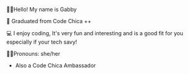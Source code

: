 🖐🏻Hello! My name is Gabby

💼 Graduated from Code Chica ++ 

💻 I enjoy coding, It's very fun and interesting and is a good fit for you especially if your tech savy! 

👧🏻Pronouns: she/her

- Also a Code Chica Ambassador
